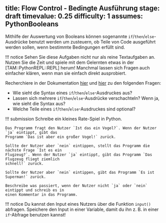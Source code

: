 title: Flow Control - Bedingte Ausführung
stage: draft
timevalue: 0.25
difficulty: 1
assumes: PythonBooleans
---
Mithilfe der Auswertung von Booleans können sogenannte `if`/`then`/`else`-Ausdrücke benutzt werden
um zusteuern, ob Teile von Code ausgeführt werden sollen, wenn bestimmte Bedingungen erfüllt sind.

!!! notice 
    Sehen Sie diese Aufgaben nicht nur als reine Textaufgaben an. Nutzen Sie die Zeit und spiele mit
    dem Gelernten etwas in der [TAM::PythonREPL::REPL] herum! Manchmal lassen sich Fragen auch
    einfacher klären, wenn man sie einfach direkt ausprobiert.

Recherchiere in der Dokumentation 
[hier](https://docs.python.org/3.8/reference/compound_stmts.html#the-if-statement) und
[hier](https://docs.python.org/3.8/tutorial/controlflow.html#if-statements) zu den
folgenden Fragen:

  -  Wie sieht die Syntax eines `if`/`then`/`else`-Ausdruckes aus? 
  -  Lassen sich mehrere `if`/`then`/`else`-Ausdrücke verschachteln? Wenn ja, wie sieht die Syntax
     aus?
  -  Welche Teile eines `if`/`then`/`else`-Ausdruckes sind optional?

!!! submission
    Schreibe ein kleines Rate-Spiel in Python. 

    Das Programm fragt den Nutzer `Ist das ein Vogel?`. Wenn der Nutzer `ja` eintippt, gibt das 
    Programm `Das ist aber ein großer Vogel!` zurück.

    Sollte der Nutzer aber `nein` eintippen, stellt das Programm die nächste Frage `Ist es ein
    Flugzeug?`. Wenn der Nutzer `ja` eintippt, gibt das Programm `Das Flugzeug fliegt ziemlich
    schnell!` zurück. 

    Sollte der Nutzer aber `nein` eintippen, gibt das Programm `Es ist Superman!` zurück.

    Beschreibe was passiert, wenn der Nutzer nicht `ja` oder `nein` eintippt und schreib es in
    einen Kommentar in das Programm.

!!! notice
    Du kannst den Input eines Nutzers über die Funktion `input()` abfragen. Speichere den Input in
    einer Variable, damit du ihn z. B. in einer `if`-Abfrage benutzen kannst!
